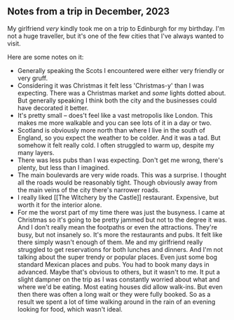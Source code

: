 ## Notes from a trip in December, 2023

My girlfriend *very* kindly took me on a trip to Edinburgh for my birthday. I'm not a huge traveller, but it's one of the few cities that I've always wanted to visit.

Here are some notes on it:
- Generally speaking the Scots I encountered were either very friendly or very gruff.
- Considering it was Christmas it felt less 'Christmas-y' than I was expecting. There was a Christmas market and *some* lights dotted about. But generally speaking I think both the city and the businesses could have decorated it better.
- It's pretty small – does't feel like a vast metropolis like London. This makes me more walkable and you can see lots of it in a day or two.
- Scotland is obviously more north than where I live in the south of England, so you expect the weather to be colder. And it was a tad. But somehow it felt really cold. I often struggled to warm up, despite my many layers.
- There was less pubs than I was expecting. Don't get me wrong, there's plenty, but less than I imagined.
- The main boulevards are very wide roads. This was a surprise. I thought all the roads would be reasonably tight. Though obviously away from the main veins of the city there's narrower roads.
- I really liked [[The Witchery by the Castle]] restaurant. Expensive, but worth it for the interior alone.
- For me the worst part of my time there was just the busyness. I came at Christmas so it's going to be pretty jammed but not to the degree it was. And I don't really mean the footpaths or even the attractions. They're busy, but not insanely so. It's more the restaurants and pubs. It felt like there simply wasn't enough of them. Me and my girlfriend really struggled to get reservations for both lunches and dinners. And I'm not talking about the super trendy or popular places. Even just some bog standard Mexican places and pubs. You had to book many days in advanced. Maybe that's obvious to others, but it wasn't to me. It put a slight dampner on the trip as I was constantly worried about what and where we'd be eating. Most eating houses did allow walk-ins. But even then there was often a long wait or they were fully booked. So as a result we spent a lot of time walking around in the rain of an evening looking for food, which wasn't ideal.